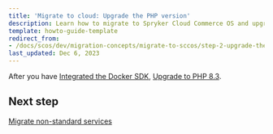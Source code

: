 ```yaml
---
title: 'Migrate to cloud: Upgrade the PHP version'
description: Learn how to migrate to Spryker Cloud Commerce OS and upgrade the PHP version for your Spryker based project.
template: howto-guide-template
redirect_from:
- /docs/scos/dev/migration-concepts/migrate-to-sccos/step-2-upgrade-the-php-version.html
last_updated: Dec 6, 2023
---
```


After you have [Integrated the Docker SDK](/docs/dg/dev/upgrade-and-migrate/migrate-to-cloud/migrate-to-cloud-integrate-the-docker-sdk.html),  [Upgrade to PHP 8.3](/docs/dg/dev/upgrade-and-migrate/upgrade-to-php-83.html).

## Next step

[Migrate non-standard services](/docs/dg/dev/upgrade-and-migrate/migrate-to-cloud/migrate-to-cloud-migrate-non-standard-services.html)
